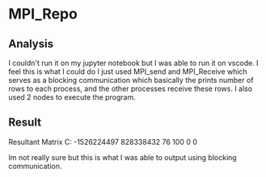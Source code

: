 # MPI_Repo

## Analysis
I couldn't run it on my jupyter notebook but I was able to run it on vscode. I feel this is what I could do I just used MPI_send and MPI_Receive which serves as a blocking communication which basically the  prints number of rows to each process, and the other processes receive these rows. I also used 2 nodes to execute the program.

## Result
Resultant Matrix C:
-1526224497 828338432 
76 100 
0 0 

Im not really sure but this is what I was able to output using blocking communication.
